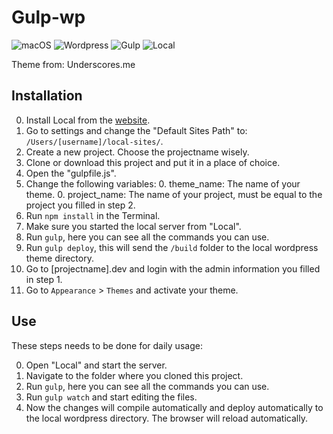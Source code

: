 # Gulp-wp
![macOS](https://img.shields.io/badge/OS-macOS-blue.svg)
![Wordpress](https://img.shields.io/wordpress/v/akismet.svg)
![Gulp](https://img.shields.io/badge/Gulp-3.9.1-red.svg)
![Local](https://img.shields.io/badge/Local-1.3.0-brightgreen.svg)

Theme from: Underscores.me

## Installation

0. Install Local from the [website](https://local.getflywheel.com/).
0. Go to settings and change the "Default Sites Path" to: `/Users/[username]/local-sites/`.
0. Create a new project. Choose the projectname wisely.
0. Clone or download this project and put it in a place of choice.
0. Open the "gulpfile.js".
0. Change the following variables:
	0. theme_name: The name of your theme.
	0. project_name: The name of your project, must be equal to the project you filled in step 2.
0. Run `npm install` in the Terminal.
0. Make sure you started the local server from "Local".
0. Run `gulp`, here you can see all the commands you can use.
0. Run `gulp deploy`, this will send the `/build` folder to the local wordpress theme directory.
0. Go to [projectname].dev and login with the admin information you filled in step 1.
0. Go to `Appearance` > `Themes` and activate your theme.

## Use

These steps needs to be done for daily usage:

0. Open "Local" and start the server.
0. Navigate to the folder where you cloned this project.
0. Run `gulp`, here you can see all the commands you can use.
0. Run `gulp watch` and start editing the files.
0. Now the changes will compile automatically and deploy automatically to the local wordpress directory. The browser will reload automatically.
